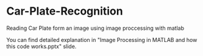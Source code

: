 # Car-Plate-Recognition
Reading Car Plate form an image using image proccessing with matlab

You can find detailed explanation in "Image Processing in MATLAB and how this code works.pptx" slide.

